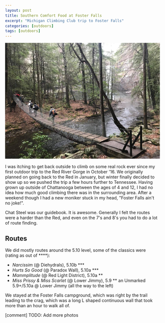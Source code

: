 ```yaml
---
layout: post
title: Southern Comfort Food at Foster Falls
excerpt: "Michigan Climbing Club trip to Foster Falls"
categories: [outdoors]
tags: [outdoors]
---
```


![Cover](/assets/img/foster_falls/ff_cover.jpeg)

I was itching to get back outside to climb on some real rock ever since my first outdoor trip to the Red River Gorge in October '16. We originally planned on going back to the Red in January, but winter finally decided to show up so we pushed the trip a few hours further to Tennessee. Having grown up outside of Chattanooga between the ages of 4 and 12, I had no idea how much good climbing there was in the surrounding area. After a weekend though I had a new moniker stuck in my head, "Foster Falls ain't no joke!".

Chat Steel was our guidebook. It is awesome. Generally I felt the routes were a harder than the Red, and even on the 7's and 8's you had to do a lot of route finding.

## Routes

We did mostly routes around the 5.10 level, some of the classics were (rating as out of ****):

- *Narcissim* (@ Diehydrals), 5.10b ***
- *Hurts So Good* (@ Paradox Wall), 5.10a ***
- *Mammplitude* (@ Red Light District), 5.10a **
- *Miss Prissy & Miss Scarlet* (@ Lower Jimmy), 5.9 **
an Unmarked 5.9+/5.10a @ Lower Jimmy (all the way to the left)

We stayed at the Foster Falls campground, which was right by the trail leading to the crag, which was a long L shaped continuous wall that took more than an hour to walk all of.

[comment] TODO: Add more photos

